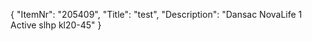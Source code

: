 {
  "ItemNr": "205409",
  "Title": "test",
  "Description": "Dansac NovaLife 1 Active slhp kl20-45"
}